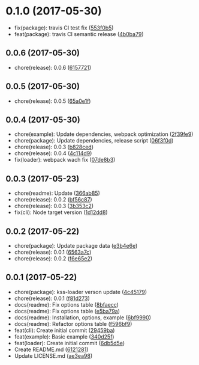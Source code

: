 <a name="0.1.0"></a>
# 0.1.0 (2017-05-30)

* fix(package): travis CI test fix ([553f0b5](https://github.com/design4pro/kss-loader/commit/553f0b5))
* feat(package): travis CI semantic release ([4b0ba79](https://github.com/design4pro/kss-loader/commit/4b0ba79))



<a name="0.0.6"></a>
## 0.0.6 (2017-05-30)

* chore(release): 0.0.6 ([6157721](https://github.com/design4pro/kss-loader/commit/6157721))



<a name="0.0.5"></a>
## 0.0.5 (2017-05-30)

* chore(release): 0.0.5 ([65a0e1f](https://github.com/design4pro/kss-loader/commit/65a0e1f))



<a name="0.0.4"></a>
## 0.0.4 (2017-05-30)

* chore(example): Update dependencies, webpack optimization ([2f39fe9](https://github.com/design4pro/kss-loader/commit/2f39fe9))
* chore(package): Update dependencies, release script ([06f3f0d](https://github.com/design4pro/kss-loader/commit/06f3f0d))
* chore(release): 0.0.3 ([b828ced](https://github.com/design4pro/kss-loader/commit/b828ced))
* chore(release): 0.0.4 ([4c114d9](https://github.com/design4pro/kss-loader/commit/4c114d9))
* fix(loader): webpack wach fix ([07de8b3](https://github.com/design4pro/kss-loader/commit/07de8b3))



<a name="0.0.3"></a>
## 0.0.3 (2017-05-23)

* chore(readme): Update ([366ab85](https://github.com/design4pro/kss-loader/commit/366ab85))
* chore(release): 0.0.2 ([bf56c87](https://github.com/design4pro/kss-loader/commit/bf56c87))
* chore(release): 0.0.3 ([3b353c2](https://github.com/design4pro/kss-loader/commit/3b353c2))
* fix(cli): Node target version ([1d12dd8](https://github.com/design4pro/kss-loader/commit/1d12dd8))



<a name="0.0.2"></a>
## 0.0.2 (2017-05-22)

* chore(package): Update package data ([e3b4e6e](https://github.com/design4pro/kss-loader/commit/e3b4e6e))
* chore(release): 0.0.1 ([6563a7c](https://github.com/design4pro/kss-loader/commit/6563a7c))
* chore(release): 0.0.2 ([f6e65e2](https://github.com/design4pro/kss-loader/commit/f6e65e2))



<a name="0.0.1"></a>
## 0.0.1 (2017-05-22)

* chore(package): kss-loader verson update ([4c45179](https://github.com/design4pro/kss-loader/commit/4c45179))
* chore(release): 0.0.1 ([f81d273](https://github.com/design4pro/kss-loader/commit/f81d273))
* docs(readme): Fix options table ([8bfaecc](https://github.com/design4pro/kss-loader/commit/8bfaecc))
* docs(readme): Fix options table ([e5ba79a](https://github.com/design4pro/kss-loader/commit/e5ba79a))
* docs(readme): Installation, options, example ([6bf9990](https://github.com/design4pro/kss-loader/commit/6bf9990))
* docs(readme): Refactor options table ([f596bf9](https://github.com/design4pro/kss-loader/commit/f596bf9))
* feat(cli): Create initial commit ([29459ba](https://github.com/design4pro/kss-loader/commit/29459ba))
* feat(example): Basic example ([340d25f](https://github.com/design4pro/kss-loader/commit/340d25f))
* feat(loader): Create initial commit ([6db5d5e](https://github.com/design4pro/kss-loader/commit/6db5d5e))
* Create README.md ([6121281](https://github.com/design4pro/kss-loader/commit/6121281))
* Update LICENSE.md ([ae3ea98](https://github.com/design4pro/kss-loader/commit/ae3ea98))



